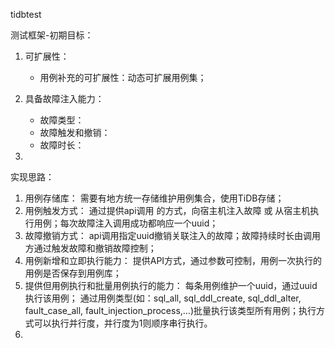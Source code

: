tidbtest

测试框架-初期目标：

1. 可扩展性：
   - 用例补充的可扩展性：动态可扩展用例集；
   
2. 具备故障注入能力：
   - 故障类型：
   - 故障触发和撤销：
   - 故障时长：
3. 



实现思路：

1. 用例存储库：
   需要有地方统一存储维护用例集合，使用TiDB存储；
2. 用例触发方式：
   通过提供api调用 的方式，向宿主机注入故障 或 从宿主机执行用例；每次故障注入调用成功都响应一个uuid；
3. 故障撤销方式：
   api调用指定uuid撤销关联注入的故障；故障持续时长由调用方通过触发故障和撤销故障控制；
4. 用例新增和立即执行能力：
   提供API方式，通过参数可控制，用例一次执行的用例是否保存到用例库；
5. 提供但用例执行和批量用例执行的能力：
   每条用例维护一个uuid，通过uuid执行该用例；
   通过用例类型(如：sql_all, sql_ddl_create, sql_ddl_alter, fault_case_all, fault_injection_process,…)批量执行该类型所有用例；执行方式可以执行并行度，并行度为1则顺序串行执行。
6. 
